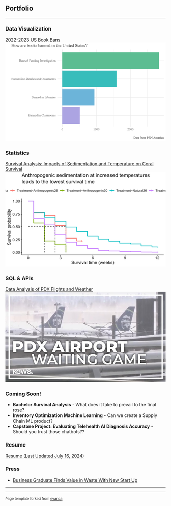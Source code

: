 ## Portfolio

---
### Data Visualization

[2022-2023 US Book Bans](/Project1)
<img src="images/bookbanslogo.png?raw=true"/>

### Statistics 
[Survival Analysis: Impacts of Sedimentation and Temperature 
on Coral Survival
](https://docs.google.com/presentation/d/1_6Y2P_3gePdnmaBcflvlaCUt6H0aMcrB/edit?usp=sharing&ouid=116382978099649484134&rtpof=true&sd=true)
<img src="images/coralSA.png?raw=true"/>

### SQL & APIs

[Data Analysis of PDX Flights and Weather
](/Project2)
<img src="images/pdx.jpg?raw=true"/>

### Coming Soon!

* **Bachelor Survival Analysis** - What does it take to prevail to the final rose?
* **Inventory Optimization Machine Learning** - Can we create a Supply Chain ML product?
* **Capstone Project: Evaluating Telehealth AI Diagnosis Accuracy** - Should you trust those chatbots??

### Resume
[Resume (Last Updated July 16, 2024)](/AlainaHolland_Resume.pdf)

### Press

- [Business Graduate Finds Value in Waste With New Start Up](https://www.boisestate.edu/news/2021/06/03/business-graduate-finds-value-in-waste-with-new-start-up/)

---




---
<p style="font-size:11px">Page template forked from <a href="https://github.com/evanca/quick-portfolio">evanca</a></p>
<!-- Remove above link if you don't want to attibute -->

